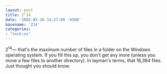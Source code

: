 ```yaml
---
layout: post
title: 2^14
date: '2005-05-26 14:27:09 -0500'
basename: '214'
categories:
- "tech:os"
---
```


2<sup>14</sup>&mdash; that's the maximum number of files in a folder on the
Windows operating system. If you fill this up, you don't get any more (unless
you move a few files to another directory). In layman's terms, that 16,384
files. Just thought you should know.
